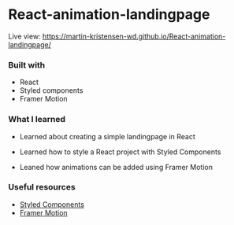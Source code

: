 # React-animation-landingpage

Live view: https://martin-kristensen-wd.github.io/React-animation-landingpage/


### Built with

- React 
- Styled components
- Framer Motion 


### What I learned

- Learned about creating a simple landingpage in React 

- Learned how to style a React project with Styled Components 

- Leaned how animations can be added using Framer Motion


### Useful resources

- [Styled Components](https://styled-components.com/)
- [Framer Motion](https://www.framer.com/motion/)
